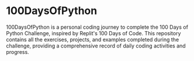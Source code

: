 # 100DaysOfPython
100DaysOfPython is a personal coding journey to complete the 100 Days of Python Challenge, inspired by Replit's 100 Days of Code. This repository contains all the exercises, projects, and examples completed during the challenge, providing a comprehensive record of daily coding activities and progress.
